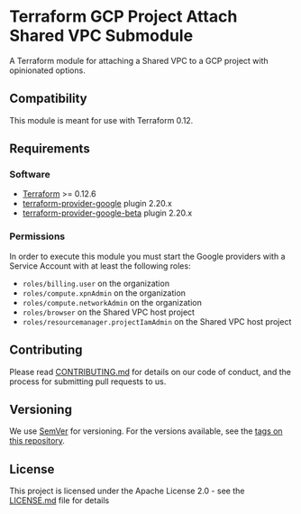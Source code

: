 # Terraform GCP Project Attach Shared VPC Submodule

A Terraform module for attaching a Shared VPC to a GCP project with opinionated options.

## Compatibility

This module is meant for use with Terraform 0.12.

## Requirements

### Software

- [Terraform][terraform] >= 0.12.6
- [terraform-provider-google][provider-google] plugin 2.20.x
- [terraform-provider-google-beta][provider-google-beta] plugin 2.20.x

### Permissions

In order to execute this module you must start the Google providers with a Service Account
with at least the following roles:

- `roles/billing.user` on the organization
- `roles/compute.xpnAdmin` on the organization
- `roles/compute.networkAdmin` on the organization
- `roles/browser` on the Shared VPC host project
- `roles/resourcemanager.projectIamAdmin` on the Shared VPC host project

## Contributing

Please read [CONTRIBUTING.md](../../CONTRIBUTING.md) for details on our code of conduct,
and the process for submitting pull requests to us.

## Versioning

We use [SemVer][semver] for versioning. For the versions available,
see the [tags on this repository](https://github.com/mia-platform/terraform-google-project/tags).

## License

This project is licensed under the Apache License 2.0 - see the
[LICENSE.md](../../LICENSE.md) file for details

[terraform]: https://www.terraform.io/downloads.html
[provider-google]: https://github.com/terraform-providers/terraform-provider-google
[provider-google-beta]: https://github.com/terraform-providers/terraform-provider-google-beta
[semver]: http://semver.org/
